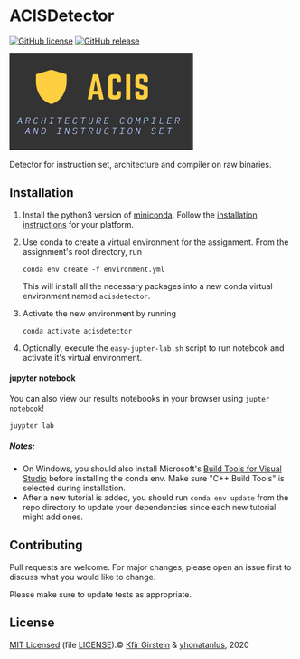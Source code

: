 # ACISDetector

[![GitHub license](https://img.shields.io/github/license/Naereen/StrapDown.js.svg)](https://github.com/Naereen/StrapDown.js/blob/master/LICENSE)
[![GitHub release](https://img.shields.io/badge/version-v1.0-blue)](https://github.com/kfirgirstein/ACISDetector/releases)

![ACIS Logo](/jupyter_utils/ACIS_Logo.png)


Detector for instruction set, architecture and compiler on raw binaries.


## Installation

1. Install the python3 version of [miniconda](https://conda.io/miniconda.html).
   Follow the [installation instructions](https://docs.conda.io/projects/conda/en/latest/user-guide/install/index.html)
   for your platform.

2. Use conda to create a virtual environment for the assignment.
   From the assignment's root directory, run

   ```shell
   conda env create -f environment.yml
   ```

   This will install all the necessary packages into a new conda virtual environment named `acisdetector`.

3. Activate the new environment by running

   ```shell
   conda activate acisdetector
   ```

4. Optionally, execute the `easy-jupter-lab.sh` script to run notebook and activate it's virtual environment.

#### jupyter notebook
You can also view our results notebooks in your browser using `jupter notebook`!

   ```shell
   juypter lab
   ```
##### Notes:
- On Windows, you should also install Microsoft's [Build Tools for Visual
  Studio](https://visualstudio.microsoft.com/downloads/#build-tools-for-visual-studio-2019)
  before installing the conda env.  Make sure "C++ Build Tools" is selected during installation.
- After a new tutorial is added, you should run `conda env update` from the repo
  directory to update your dependencies since each new tutorial might add ones.
 
 
 ## Contributing
Pull requests are welcome. For major changes, please open an issue first to discuss what you would like to change.

Please make sure to update tests as appropriate.

## License
[MIT Licensed](https://choosealicense.com/licenses/mit/) (file [LICENSE](/LICENSE)).© [Kfir Girstein](https://github.com/kfirgirstein/) & [yhonatanlus](), 2020
